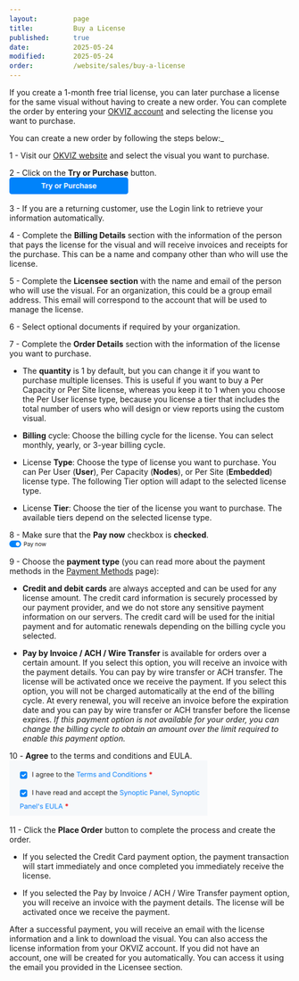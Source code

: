 ```yaml
---
layout:         page
title:          Buy a License
published:      true
date:           2025-05-24
modified:       2025-05-24
order:          /website/sales/buy-a-license
---
```


If you create a 1-month free trial license, you can later purchase a license for the same visual without having to create a new order. You can complete the order by entering your [OKVIZ account](https://okviz.com/account/) and selecting the license you want to purchase.

You can create a new order by following the steps below:_

1 - Visit our [OKVIZ website](https://okviz.com/) and select the visual you want to purchase.

2 - Click on the **Try or Purchase** button.<br/><img src="images/try-or-purchase-button.png" width="213" alt="Try or Purchase Button">

3 - If you are a returning customer, use the Login link to retrieve your information automatically.

4 - Complete the **Billing Details** section with the information of the person that pays the license for the visual and will receive invoices and receipts for the purchase. This can be a name and company other than who will use the license.

5 - Complete the **Licensee section** with the name and email of the person who will use the visual. For an organization, this could be a group email address. This email will correspond to the account that will be used to manage the license.

6 - Select optional documents if required by your organization.

7 - Complete the **Order Details** section with the information of the license you want to purchase.

  - The **quantity** is 1 by default, but you can change it if you want to purchase multiple licenses. This is useful if you want to buy a Per Capacity or Per Site license, whereas you keep it to 1 when you choose the Per User license type, because you license a tier that includes the total number of users who will design or view reports using the custom visual.

  - **Billing** cycle: Choose the billing cycle for the license. You can select monthly, yearly, or 3-year billing cycle.

  - License **Type**: Choose the type of license you want to purchase. You can Per User (**User**), Per Capacity (**Nodes**), or Per Site (**Embedded**) license type. The following Tier option will adapt to the selected license type.

  - License **Tier**: Choose the tier of the license you want to purchase. The available tiers depend on the selected license type. 
  
8 - Make sure that the **Pay now** checkbox is **checked**.<br/><img src="images/pay-now-checked.png" width="66" alt="Pay Now Checkbox Checked">

9 - Choose the **payment type** (you can read more about the payment methods in the [Payment Methods](./payment-methods.md) page):

  - **Credit and debit cards** are always accepted and can be used for any license amount. The credit card information is securely processed by our payment provider, and we do not store any sensitive payment information on our servers. The credit card will be used for the initial payment and for automatic renewals depending on the billing cycle you selected.

  - **Pay by Invoice / ACH / Wire Transfer** is available for orders over a certain amount. If you select this option, you will receive an invoice with the payment details. You can pay by wire transfer or ACH transfer. The license will be activated once we receive the payment.  If you select this option, you will not be charged automatically at the end of the billing cycle. At every renewal, you will receive an invoice before the expiration date and you can pay by wire transfer or ACH transfer before the license expires. *If this payment option is not available for your order, you can change the billing cycle to obtain an amount over the limit required to enable this payment option.*

10 - **Agree** to the terms and conditions and EULA.<br/><img src="images/terms-conditions-eula.png" width="355" alt="Try or Purchase Button">

11 - Click the **Place Order** button to complete the process and create the order. 
  - If you selected the Credit Card payment option, the payment transaction will start immediately and once completed you immediately receive the license.

  - If you selected the Pay by Invoice / ACH / Wire Transfer payment option, you will receive an invoice with the payment details. The license will be activated once we receive the payment.

After a successful payment, you will receive an email with the license information and a link to download the visual. You can also access the license information from your OKVIZ account. If you did not have an account, one will be created for you automatically. You can access it using the email you provided in the Licensee section.